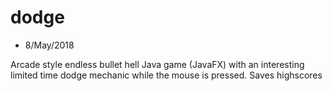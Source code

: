 # dodge
* 8/May/2018

Arcade style endless bullet hell Java game (JavaFX) with an interesting limited time dodge mechanic while the mouse is pressed. Saves highscores
